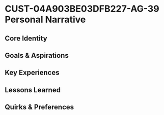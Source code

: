# CUST-04A903BE03DFB227-AG-39 Personal Narrative

## Core Identity

## Goals & Aspirations

## Key Experiences

## Lessons Learned

## Quirks & Preferences

